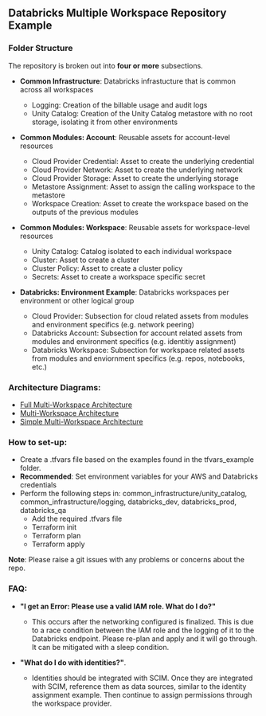 ## Databricks Multiple Workspace Repository Example

### Folder Structure
The repository is broken out into **four or more** subsections.
- **Common Infrastructure**: Databricks infrastucture that is common across all workspaces
    - Logging: Creation of the billable usage and audit logs
    - Unity Catalog: Creation of the Unity Catalog metastore with no root storage, isolating it from other environments
&nbsp;

- **Common Modules: Account**: Reusable assets for account-level resources
    - Cloud Provider Credential: Asset to create the underlying credential
    - Cloud Provider Network: Asset to create the underlying network
    - Cloud Provider Storage: Asset to create the underlying storage
    - Metastore Assignment: Asset to assign the calling workspace to the metastore
    - Workspace Creation: Asset to create the workspace based on the outputs of the previous modules
 &nbsp;

- **Common Modules: Workspace**: Reusable assets for workspace-level resources
    - Unity Catalog: Catalog isolated to each individual workspace 
    - Cluster: Asset to create a cluster
    - Cluster Policy: Asset to create a cluster policy
    - Secrets: Asset to create a workspace specific secret
&nbsp;

- **Databricks: Environment Example**: Databricks workspaces per environment or other logical group
    - Cloud Provider: Subsection for cloud related assets from modules and environment specifics (e.g. network peering)
    - Databricks Account: Subsection for account related assets from modules and environment specifics (e.g. identitiy assignment)
    - Databricks Workspace: Subsection for workspace related assets from modules and enviornment specifics (e.g. repos, notebooks, etc.)

### Architecture Diagrams:
- [Full Multi-Workspace Architecture](https://github.com/JDBraun/dbx_mws_example/blob/main/reference_images/full_arch_multi_workspace_mono_repo.png)
- [Multi-Workspace Architecture](https://github.com/JDBraun/dbx_mws_example/blob/main/reference_images/multi_workspace_mono_repo.png)
- [Simple Multi-Workspace Architecture](https://github.com/JDBraun/dbx_mws_example/blob/main/reference_images/simple_multi_workspace_mono_repo.png)


### How to set-up:
- Create a .tfvars file based on the examples found in the tfvars_example folder.
- **Recommended**: Set environment variables for your AWS and Databricks credentials
- Perform the following steps in: common_infrastructure/unity_catalog, common_infrastructure/logging, databricks_dev, databricks_prod, databricks_qa
   - Add the required .tfvars file
   - Terraform init
   - Terraform plan
   - Terraform apply

**Note**: Please raise a git issues with any problems or concerns about the repo.

### FAQ:
- **"I get an Error: Please use a valid IAM role. What do I do?"**
    - This occurs after the networking configured is finalized. This is due to a race condition between the IAM role and the logging of it to the Databricks endpoint. Please re-plan and apply and it will go through. It can be mitigated with a sleep condition.

- **"What do I do with identities?"**. 
    - Identities should be integrated with SCIM. Once they are integrated with SCIM, reference them as data sources, similar to the identity assignment example. Then continue to assign permissions through the workspace provider.